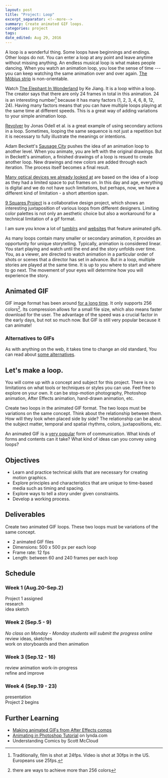 ```yaml
---
layout: post	
title: "Project: Loop"
excerpt_separator: <!--more-->
summary: Create animated GIF loops.
categories: project
tags:
date_edited: Aug 29, 2016
---
```


A loop is a wonderful thing. Some loops have beginnings and endings. Other loops do not. You can enter a loop at any point and leave anytime without missing anything. An endless musical loop is what makes people dancing. When you watch an animation loop, you lose the sense of time --- you can keep watching the same animation over and over again. [The Möbius strip](https://en.wikipedia.org/wiki/Möbius_strip) is non-orientable.

Watch [The Elephant In Wonderland](http://www.jkart.net/anim.html) by Ke Jiang. It is a loop within a loop. The creator says that there are only 24 frames in total in this animation. 24 is an interesting number[^framerate-standards] because it has many factors (1, 2, 3, 4, 6, 8, 12, 24). Having many factors means that you can have multiple loops playing at the same time at different speeds. This is a great way of adding variations to your simple animation loop.

[Revolver](https://vimeo.com/13110245) by Jonas Odell et al. is a great example of using secondary actions in a loop. Sometimes, looping the same sequence is not just a repetition but it is necessary to fully illustrate the meanings or intentions.

Adam Beckett's [Sausage City](https://www.youtube.com/watch?v=RKS7N5ZzpI8) pushes the idea of an animation loop to another level. When you animate, you are left with the original drawings. But in Beckett's animation, a finished drawings of a loop is resued to create another loop. New drawings and new colors are added through each iteration. The process itself becomes a final result.

[Many optical devices we already looked at](/animation-tools-and-techniques#optical-devices) are based on the idea of a loop as they had a limited space to put frames on. In this day and age, everything is digital and we do not have such limitations, but perhaps, now, we have a different kind of limitation - a short attention span.

[9 Squares Project](http://9-squares.tumblr.com) is a collaborative design project, which shows an interesting juxtaposition of various loops from different designers. Limiting color palettes is not only an aesthetic choice but also a workaround for a technical limitation of a gif format.

I am sure you know a lot of [tumblrs](http://vincemckelvie.com) and [websites](http://behance.net/rafaelvarona) that feature animated gifs.

As many loops contain many smaller or secondary animation, it provides an opportunity for unique storytelling. Typically, animation is considered linear. You start playing and watch until the end and the story unfolds over time. You, as a viewer, are directed to watch animation in a particular order of shots or scenes that a director has set in advance. But in a loop, multiple stories are played at the same time. It is up to you where to start and where to go next. The movement of your eyes will determine how you will experience the story.



## Animated GIF
GIF image format has been around [for a long time](http://www.fastcodesign.com/3034030/9-design-ideas-that-forever-changed-the-web). It only supports 256 colors[^gif-color-limit]. Its compression allows for a small file size, which also means faster download for the user. The advantage of the speed was a crucial factor in the early days, but not so much now. But GIF is still very popular because it can animate! 

### Alternatives to GIFs
As with anything on the web, it takes time to change an old standard, You can read about [some alternatives](https://builtvisible.com/3-logical-alternatives-to-animated-gifs/).




## Let's make a loop.
You will come up with a concept and subject for this project. There is no limitations on what tools or techniques or styles you can use. Feel free to explore on your own. It can be stop-motion photography, Photoshop animation, After Effects animation, hand-drawn animation, etc.

Create two loops in the animated GIF format. The two loops must be variations on the same concept. Think about the relationship between them. How will they look when placed side by side? The relationship can be about the subject matter, temporal and spatial rhythms, colors, juxtapositions, etc.
 
An animated GIF is a [very popular](http://www.nytimes.com/2013/02/14/fashion/common-on-early-internet-gif-files-make-comeback.html?_r=1&) form of communication. What kinds of forms and contents can it take? What kind of ideas can you convey using loops?




## Objectives
- Learn and practice technical skills that are necessary for creating motion graphics.
- Explore principles and characteristics that are unique to time-based media such as timing and spacing.
- Explore ways to tell a *story* under given constraints.
- Develop a working process.




## Deliverables
Create two animated GIF loops. These two loops must be variations of the same concept.

- 2 animated GIF files
- Dimensions: 500 x 500 px per each loop
- Frame rate: 12 fps
- Length: between 60 and 240 frames per each loop




## Schedule

### Week 1 (Aug.20-Sep.2)
Project 1 assigned  
research  
idea sketch  

### Week 2 (Sep.5 - 9)
*No class on Monday - Monday students will submit the progress online*  
review ideas, sketches  
work on storyboards and then animation

### Week 3 (Sep.12 - 16)
review animation work-in-progress  
refine and improve

### Week 4 (Sep.19 - 23)
presentation  
Project 2 begins




## Further Learning
- [Making animated GIFs from After Effects comps](https://www.rocketstock.com/blog/making-animated-gifs-from-after-effects-comps/)
- [Animating in Photoshop Tutorial](https://www.lynda.com/After-Effects-tutorials/Motion-Graphics-Loops-01-Photoshop-Techniques/483234-2.html) on lynda.com
- Understanding Comics by Scott McCloud








<!--
## More
- Marcel Duchamp's disc
- the use in video games (w/ mathematical randomness)
- neon signs

### Boiling effect - for looping animation
is a way to keep things alive.
hand-made feel, more personal
3 frames drawn over previous one
4 or more frames create a sense of direction (unintended)

-->

<!-- footnotes -->

[^framerate-standards]: Traditionally, film is shot at 24fps. Video is shot at 30fps in the US. Europeans use 25fps.

[^gif-color-limit]: there are ways to achieve more than 256 colors 

